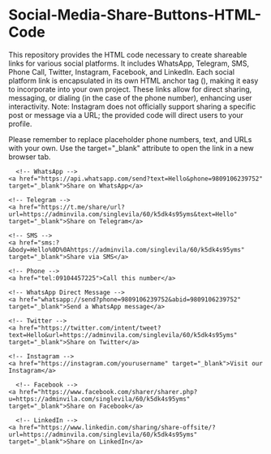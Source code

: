 # Social-Media-Share-Buttons-HTML-Code
This repository provides the HTML code necessary to create shareable links for various social platforms. It includes WhatsApp, Telegram, SMS, Phone Call, Twitter, Instagram, Facebook, and LinkedIn. Each social platform link is encapsulated in its own HTML anchor tag (<a>), making it easy to incorporate into your own project. These links allow for direct sharing, messaging, or dialing (in the case of the phone number), enhancing user interactivity. Note: Instagram does not officially support sharing a specific post or message via a URL; the provided code will direct users to your profile.

Please remember to replace placeholder phone numbers, text, and URLs with your own. Use the target="_blank" attribute to open the link in a new browser tab.
  
```
  <!-- WhatsApp -->
<a href="https://api.whatsapp.com/send?text=Hello&phone=9809106239752" target="_blank">Share on WhatsApp</a>

```
  
```
<!-- Telegram -->
<a href="https://t.me/share/url?url=https://adminvila.com/singlevila/60/k5dk4s95yms&text=Hello" target="_blank">Share on Telegram</a>

```
  
```
<!-- SMS -->
<a href="sms:?&body=Hello%0D%0Ahttps://adminvila.com/singlevila/60/k5dk4s95yms" target="_blank">Share via SMS</a>

```
  
```
<!-- Phone -->
<a href="tel:09104457225">Call this number</a>

```
  
```
<!-- WhatsApp Direct Message -->
<a href="whatsapp://send?phone=9809106239752&abid=9809106239752" target="_blank">Send a WhatsApp message</a>

```
```
<!-- Twitter -->
<a href="https://twitter.com/intent/tweet?text=Hello&url=https://adminvila.com/singlevila/60/k5dk4s95yms" target="_blank">Share on Twitter</a>

```
```
<!-- Instagram -->
<a href="https://instagram.com/yourusername" target="_blank">Visit our Instagram</a>

```
  
```
  <!-- Facebook -->
<a href="https://www.facebook.com/sharer/sharer.php?u=https://adminvila.com/singlevila/60/k5dk4s95yms" target="_blank">Share on Facebook</a>
```
  
```
  <!-- LinkedIn -->
<a href="https://www.linkedin.com/sharing/share-offsite/?url=https://adminvila.com/singlevila/60/k5dk4s95yms" target="_blank">Share on LinkedIn</a>
```
